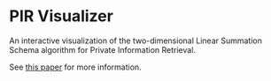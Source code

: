 # PIR Visualizer

An interactive visualization of the two-dimensional Linear Summation Schema algorithm for Private Information Retrieval.

See [this paper](https://ieeexplore.ieee.org/abstract/document/492461) for more information.

